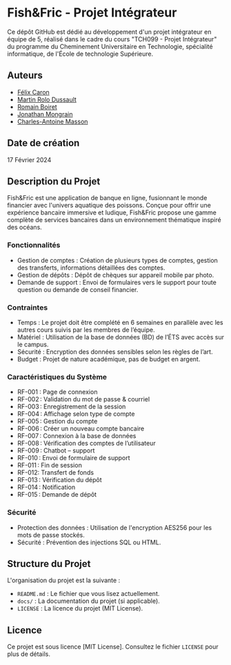 # Fish&Fric - Projet Intégrateur

Ce dépôt GitHub est dédié au développement d'un projet intégrateur en équipe de 5, réalisé dans le cadre du cours "TCH099 - Projet Intégrateur" du programme du Cheminement Universitaire en Technologie, spécialité informatique, de l'École de technologie Supérieure.

## Auteurs

- [Félix Caron](https://github.com/FelixCaronn)
- [Martin Rolo Dussault](https://github.com/Martinrolo)
- [Romain Boiret](https://github.com/RomainBoiret)
- [Jonathan Mongrain](https://github.com/JonathanEts3000)
- [Charles-Antoine Masson](https://github.com/cH4rl3)

## Date de création

17 Février 2024

## Description du Projet

Fish&Fric est une application de banque en ligne, fusionnant le monde financier avec l'univers aquatique des poissons. Conçue pour offrir une expérience bancaire immersive et ludique, Fish&Fric propose une gamme complète de services bancaires dans un environnement thématique inspiré des océans.

### Fonctionnalités

- Gestion de comptes : Création de plusieurs types de comptes, gestion des transferts, informations détaillées des comptes.
- Gestion de dépôts : Dépôt de chèques sur appareil mobile par photo.
- Demande de support : Envoi de formulaires vers le support pour toute question ou demande de conseil financier.

### Contraintes

- Temps : Le projet doit être complété en 6 semaines en parallèle avec les autres cours suivis par les membres de l’équipe.
- Matériel : Utilisation de la base de données (BD) de l’ÉTS avec accès sur le campus.
- Sécurité : Encryption des données sensibles selon les règles de l’art.
- Budget : Projet de nature académique, pas de budget en argent.

### Caractéristiques du Système

- RF-001 : Page de connexion 
- RF-002 : Validation du mot de passe & courriel 
- RF-003 : Enregistrement de la session 
- RF-004 : Affichage selon type de compte 
- RF-005 :  Gestion du compte 
- RF-006 :  Créer un nouveau compte bancaire 
- RF-007 : Connexion à la base de données 
- RF-008 :  Vérification des comptes de l’utilisateur 
- RF-009 :  Chatbot – support 
- RF-010 : Envoi de formulaire de support 
- RF-011 :  Fin de session 
- RF-012:  Transfert de fonds 
- RF-013 :  Vérification du dépôt 
- RF-014 :  Notification 
- RF-015 :  Demande de dépôt 

### Sécurité

- Protection des données : Utilisation de l'encryption AES256 pour les mots de passe stockés.
- Sécurité : Prévention des injections SQL ou HTML.

## Structure du Projet

L'organisation du projet est la suivante :

- `README.md` : Le fichier que vous lisez actuellement.
- `docs/` : La documentation du projet (si applicable).
- `LICENSE` : La licence du projet (MIT License).

## Licence

Ce projet est sous licence [MIT License]. Consultez le fichier `LICENSE` pour plus de détails.
